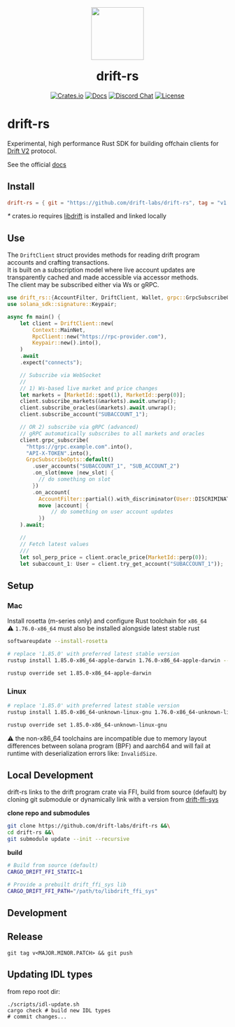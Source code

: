 <div align="center">
  <img height="120x" src="https://uploads-ssl.webflow.com/611580035ad59b20437eb024/616f97a42f5637c4517d0193_Logo%20(1)%20(1).png" />

  <h1 style="margin-top:20px;">drift-rs</h1>

  <p>
    <a href="https://crates.io/crates/drift-rs"><img alt="Crates.io" src="https://img.shields.io/crates/v/drift-rs.img" /></a>
    <a href="https://docs.drift.trade/developer-resources/sdk-documentation"><img alt="Docs" src="https://img.shields.io/badge/docs-tutorials-blueviolet" /></a>
    <a href="https://discord.com/channels/849494028176588802/878700556904980500"><img alt="Discord Chat" src="https://img.shields.io/discord/889577356681945098?color=blueviolet" /></a>
    <a href="https://opensource.org/licenses/Apache-2.0"><img alt="License" src="https://img.shields.io/github/license/project-serum/anchor?color=blueviolet" /></a>
  </p>
</div>

# drift-rs

Experimental, high performance Rust SDK for building offchain clients for [Drift V2](https://github.com/drift-labs/protocol-v2) protocol.

See the official [docs](https://docs.rs/drift-rs/latest/drift_rs/)

## Install
```toml
drift-rs = { git = "https://github.com/drift-labs/drift-rs", tag = "v1.0.0-alpha.16" }
```
_*_ crates.io requires [libdrift](https://github.com/drift-labs/drift-ffi-sys/?tab=readme-ov-file#from-source) is installed and linked locally


## Use
The `DriftClient` struct provides methods for reading drift program accounts and crafting transactions.  
It is built on a subscription model where live account updates are transparently cached and made accessible via accessor methods.  
The client may be subscribed either via Ws or gRPC.  

```rust
use drift_rs::{AccountFilter, DriftClient, Wallet, grpc::GrpcSubscribeOpts};
use solana_sdk::signature::Keypair;

async fn main() {
    let client = DriftClient::new(
        Context::MainNet,
        RpcClient::new("https://rpc-provider.com"),
        Keypair::new().into(),
    )
    .await
    .expect("connects");

    // Subscribe via WebSocket
    //
    // 1) Ws-based live market and price changes
    let markets = [MarketId::spot(1), MarketId::perp(0)];
    client.subscribe_markets(&markets).await.unwrap();
    client.subscribe_oracles(&markets).await.unwrap();
    client.subscribe_account("SUBACCOUNT_1");

    // OR 2) subscribe via gRPC (advanced)
    // gRPC automatically subscribes to all markets and oracles
    client.grpc_subscribe(
      "https://grpc.example.com".into(),
      "API-X-TOKEN".into(),
      GrpcSubscribeOpts::default()
        .user_accounts("SUBACCOUNT_1", "SUB_ACCOUNT_2")
        .on_slot(move |new_slot| {
          // do something on slot
        })
        .on_account(
          AccountFilter::partial().with_discriminator(User::DISCRIMINATOR),
          move |account| {
              // do something on user account updates
          })
    ).await;

    //
    // Fetch latest values
    ///
    let sol_perp_price = client.oracle_price(MarketId::perp(0));
    let subaccount_1: User = client.try_get_account("SUBACCOUNT_1"));
```
## Setup

### Mac

Install rosetta (m-series only) and configure Rust toolchain for `x86_64`  
⚠️ `1.76.0-x86_64` must also be installed alongside latest stable rust

```bash
softwareupdate --install-rosetta

# replace '1.85.0' with preferred latest stable version
rustup install 1.85.0-x86_64-apple-darwin 1.76.0-x86_64-apple-darwin --force-non-host

rustup override set 1.85.0-x86_64-apple-darwin
```

### Linux 
```bash
# replace '1.85.0' with preferred latest stable version
rustup install 1.85.0-x86_64-unknown-linux-gnu 1.76.0-x86_64-unknown-linux-gnu --force-non-host

rustup override set 1.85.0-x86_64-unknown-linux-gnu
```

⚠️ the non-x86_64 toolchains are incompatible due to memory layout differences between solana program (BPF) and aarch64 and will fail at runtime with deserialization errors like: `InvalidSize`.

## Local Development
drift-rs links to the drift program crate via FFI, build from source (default) by cloning git submodule or dynamically link with a version from [drift-ffi-sys](https://github.com/drift-labs/drift-ffi-sys/releases)

**clone repo and submodules**
```bash
git clone https://github.com/drift-labs/drift-rs &&\
cd drift-rs &&\
git submodule update --init --recursive
```

**build**
```bash
# Build from source (default)
CARGO_DRIFT_FFI_STATIC=1

# Provide a prebuilt drift_ffi_sys lib 
CARGO_DRIFT_FFI_PATH="/path/to/libdrift_ffi_sys"
```
## Development

## Release
`git tag v<MAJOR.MINOR.PATCH> && git push`

## Updating IDL types
from repo root dir:
```shell
./scripts/idl-update.sh
cargo check # build new IDL types
# commit changes...
```

